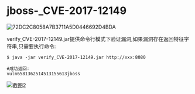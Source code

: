 # jboss-_CVE-2017-12149

![72DC2C8058A7B3711A5D0446692D4BDA](Downloads/jboss-_CVE-2017-12149-master/jboss-_CVE-2017-12149-master/截图.jpg)



verify_CVE-2017-12149.jar提供命令行模式下验证漏洞,如果漏洞存在返回特征字符串,只需要执行命令:

```shell
$ java -jar verify_CVE-2017-12149.jar http://xxx:8080

#成功返回:
vuln6581362514513155613jboss
```

![截图2](Downloads/jboss-_CVE-2017-12149-master/jboss-_CVE-2017-12149-master/截图2.png)